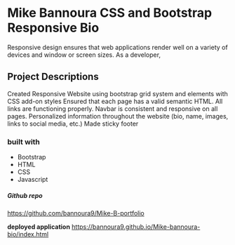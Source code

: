 # Mike Bannoura CSS and Bootstrap Responsive Bio

Responsive design ensures that web applications render well on a variety of devices and window or screen sizes. As a developer, 


## Project Descriptions
Created Responsive Website using bootstrap grid system and elements with CSS add-on styles
Ensured that each page has a valid semantic HTML. All links are functioning properly. Navbar is consistent and responsive on all pages.
Personalized information throughout the website (bio, name, images, links to social media, etc.)
Made sticky footer

### built with
* Bootstrap
* HTML
* CSS
* Javascript

##### Github repo
https://github.com/bannoura9/Mike-B-portfolio




**deployed application**
https://bannoura9.github.io/Mike-bannoura-bio/index.html

